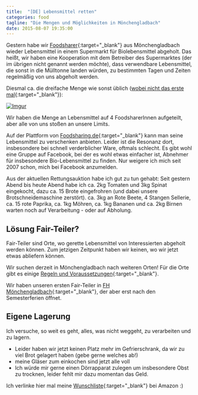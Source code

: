 ```yaml
---
title:  "[DE] Lebensmittel retten"
categories: food
tagline: "Die Mengen und Möglichkeiten in Mönchengladbach"
date: 2015-08-07 19:35:00
---
```


Gestern habe wir [Foodsharer]{:target="_blank"} aus Mönchengladbach wieder Lebensmittel in einem Supermarkt für Biolebensmittel abgeholt. Das heißt, wir haben eine Kooperation mit dem Betreiber des Supermarktes (der im übrigen nicht genannt werden möchte), dass verwendbare Lebensmittel, die sonst in die Mülltonne landen würden, zu bestimmten Tagen und Zeiten regelmäßig von uns abgeholt werden. 

Diesmal ca. die dreifache Menge wie sonst üblich ([wobei nicht das erste mal]{:target="_blank"}):

[![Imgur](http://i.imgur.com/5mb4WN1l.jpg)](http://i.imgur.com/5mb4WN1.jpg)

Wir haben die Menge an Lebensmittel auf 4 FoodsharerInnen aufgeteilt, aber alle von uns stoßen an unsere Limits.

Auf der Plattform von [Foodsharing.de]{:target="_blank"} kann man seine Lebensmittel zu verschenken anbieten. Leider ist die Resonanz dort, insbesondere bei schnell verderblicher Ware, oftmals schlecht. Es gibt wohl eine Gruppe auf Facebook, bei der es wohl etwas einfacher ist, Abnehmer für insbesondere Bio-Lebensmittel zu finden. Nur weigere ich mich seit 2007 schon, mich bei Facebook anzumelden. 

Aus der aktuellen Rettungsauktion habe ich gut zu tun gehabt: Seit gestern Abend bis heute Abend habe ich ca. 2kg Tomaten und 3kg Spinat eingekocht, dazu ca. 15 Brote eingefrohren (und dabei unsere Brotschneidemaschine zerstört). ca. 3kg an Rote Beete, 4 Stangen Sellerie, ca. 15 rote Paprika, ca. 1kg Möhren, ca. 1kg Bananen und ca. 2kg Birnen warten noch auf Verarbeitung - oder auf Abholung.
 
## Lösung Fair-Teiler?

Fair-Teiler sind Orte, wo gerette Lebensmittel von Interessierten abgeholt werden können. Zum jetzigen Zeitpunkt haben wir keinen, wo wir jetzt etwas abliefern können. 

Wir suchen derzeit in Mönchengladbach nach weiteren Orten! Für die Orte gibt es einige [Regeln und Voraussetzungen]{:target="_blank"}.

Wir haben unseren ersten Fair-Teiler in [FH Mönchengladbach]{:target="_blank"}, der aber erst nach den Semesterferien öffnet.

## Eigene Lagerung

Ich versuche, so weit es geht, alles, was nicht weggeht, zu verarbeiten und zu lagern. 

- Leider haben wir jetzt keinen Platz mehr im Gefrierschrank, da wir zu viel Brot gelagert haben (gebe gerne welches ab!)
- meine Gläser zum einkochen sind jetzt alle voll
- Ich würde mir gerne einen Dörrapparat zulegen um insbesondere Obst zu trocknen, leider fehlt mir dazu momentan das Geld.

Ich verlinke hier mal meine [Wunschliste]{:target="_blank"} bei Amazon :)



[wobei nicht das erste mal]: http://i.imgur.com/3MpBdIT.jpg

[Foodsharer]: https://foodsharing.de/
[Foodsharing.de]: https://foodsharing.de/

[Regeln und Voraussetzungen]: http://wiki.lebensmittelretten.de/Fair-Teiler_Regeln_und_Voraussetzungen
[FH Mönchengladbach]: https://www.hs-niederrhein.de/

[Wunschliste]: http://www.amazon.de/registry/wishlist/5BZDXTAA9HOL/ref=as_li_ss_tl?_encoding=UTF8&camp=1638&creative=19454&linkCode=ur2&site-redirect=de&sort=priority&tag=jennblog-21&view=null
